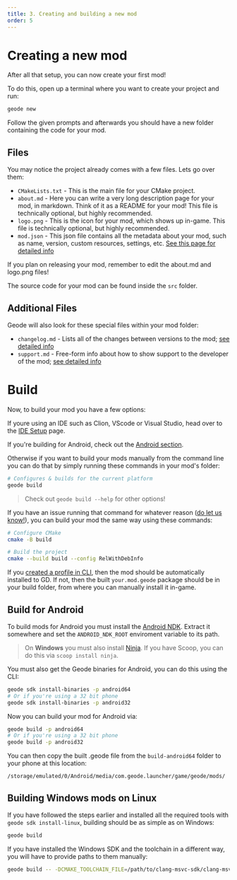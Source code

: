 ```yaml
---
title: 3. Creating and building a new mod
order: 5
---
```


# Creating a new mod

After all that setup, you can now create your first mod!

To do this, open up a terminal where you want to create your project and run:
```bash
geode new
```
Follow the given prompts and afterwards you should have a new folder containing the code for your mod.

## Files

You may notice the project already comes with a few files. Lets go over them:
 * `CMakeLists.txt` - This is the main file for your CMake project.
 * `about.md` - Here you can write a very long description page for your mod, in markdown. Think of it as a README for your mod! This file is technically optional, but highly recommended.
 * `logo.png` - This is the icon for your mod, which shows up in-game. This file is technically optional, but highly recommended.
 * `mod.json` - This json file contains all the metadata about your mod, such as name, version, custom resources, settings, etc. [See this page for detailed info](/mods/configuring)

If you plan on releasing your mod, remember to edit the about.md and logo.png files!

The source code for your mod can be found inside the `src` folder.

## Additional Files

Geode will also look for these special files within your mod folder:
 * `changelog.md` - Lists all of the changes between versions to the mod; [see detailed info](/mods/md-files)
 * `support.md` - Free-form info about how to show support to the developer of the mod; [see detailed info](/mods/md-files)

# Build

Now, to build your mod you have a few options:

If youre using an IDE such as Clion, VScode or Visual Studio, head over to the [IDE Setup](/getting-started/ide-setup) page.

If you're building for Android, check out the [Android section](#build-for-android).

Otherwise if you want to build your mods manually from the command line you can do that by simply running these commands in your mod's folder:
```bash
# Configures & builds for the current platform
geode build
```

> Check out `geode build --help` for other options!

If you have an issue running that command for whatever reason ([do let us know!](https://github.com/geode-sdk/cli/issues)), you can build your mod the same way using these commands:
```bash
# Configure CMake
cmake -B build

# Build the project
cmake --build build --config RelWithDebInfo
```

If you [created a profile in CLI](/getting-started/geode-cli), then the mod should be automatically installed to GD. If not, then the built `your.mod.geode` package should be in your build folder, from where you can manually install it in-game.

## Build for Android

To build mods for Android you must install the [Android NDK](https://developer.android.com/ndk/downloads). Extract it somewhere and set the `ANDROID_NDK_ROOT` enviroment variable to its path.

> On **Windows** you must also install [Ninja](https://github.com/ninja-build/ninja/releases). If you have Scoop, you can do this via `scoop install ninja`.

You must also get the Geode binaries for Android, you can do this using the CLI:
```bash
geode sdk install-binaries -p android64
# Or if you're using a 32 bit phone
geode sdk install-binaries -p android32
```

Now you can build your mod for Android via:
```bash
geode build -p android64
# Or if you're using a 32 bit phone
geode build -p android32
```

You can then copy the built .geode file from the `build-android64` folder to your phone at this location:
```
/storage/emulated/0/Android/media/com.geode.launcher/game/geode/mods/
```

## Building Windows mods on Linux

If you have followed the steps earlier and installed all the required tools with `geode sdk install-linux`, building should be as simple as on Windows:

```bash
geode build
```

If you have installed the Windows SDK and the toolchain in a different way, you will have to provide paths to them manually:

```bash
geode build -- -DCMAKE_TOOLCHAIN_FILE=/path/to/clang-msvc-sdk/clang-msvc.cmake -DSPLAT_DIR=/path/to/splat
```
